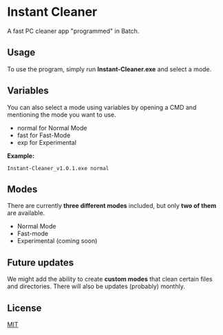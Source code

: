 # Instant Cleaner

A fast PC cleaner app "programmed" in Batch.

## Usage

To use the program, simply run **Instant-Cleaner.exe** and select a mode.

## Variables

You can also select a mode using variables by opening a CMD and mentioning the mode you want to use.

- normal for Normal Mode
- fast for Fast-Mode
- exp for Experimental

**Example:**

```Instant-Cleaner_v1.0.1.exe normal```

## Modes

There are currently **three different modes** included, but only **two of them** are available.

- Normal Mode
- Fast-mode
- Experimental (coming soon)

## Future updates

We might add the ability to create **custom modes** that clean certain files and directories. There will also be updates (probably) monthly.

## License
[MIT](https://choosealicense.com/licenses/mit/)
